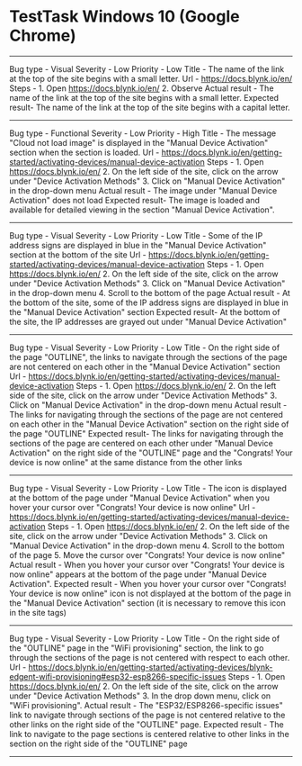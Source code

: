 # TestTask Windows 10 (Google Chrome)
_________________________________________________________________________________________________________________________________________________________________
Bug type - Visual
Severity - Low
Priority - Low
Title - The name of the link at the top of the site begins with a small letter.
Url - https://docs.blynk.io/en/
Steps - 1. Open https://docs.blynk.io/en/ 2. Observe
Actual result - The name of the link at the top of the site begins with a small letter.
Expected result- The name of the link at the top of the site begins with a capital letter.
________________________________________________________________________________________________________________________________________________________________
Bug type - Functional
Severity - Low
Priority - High
Title - The message "Cloud not load image" is displayed in the "Manual Device Activation" section when the section is loaded.
Url - https://docs.blynk.io/en/getting-started/activating-devices/manual-device-activation
Steps - 1. Open https://docs.blynk.io/en/ 2. On the left side of the site, click on the arrow under "Device Activation Methods" 3. Click on "Manual Device Activation" in the drop-down menu 
Actual result - The image under "Manual Device Activation" does not load
Expected result- The image is loaded and available for detailed viewing in the section "Manual Device Activation".
________________________________________________________________________________________________________________________________________________________________
Bug type -  Visual
Severity - Low
Priority - Low
Title - Some of the IP address signs are displayed in blue in the "Manual Device Activation" section at the bottom of the site 
Url - https://docs.blynk.io/en/getting-started/activating-devices/manual-device-activation
Steps - 1. Open https://docs.blynk.io/en/ 2. On the left side of the site, click on the arrow under "Device Activation Methods" 3. Click on "Manual Device Activation" in the drop-down menu 4. Scroll to the bottom of the page 
Actual result - At the bottom of the site, some of the IP address signs are displayed in blue in the "Manual Device Activation" section 
Expected result- At the bottom of the site, the IP addresses are grayed out under "Manual Device Activation" 
________________________________________________________________________________________________________________________________________________________________
Bug type -  Visual
Severity - Low
Priority - Low
Title - On the right side of the page "OUTLINE", the links to navigate through the sections of the page are not centered on each other in the "Manual Device Activation" section
Url - https://docs.blynk.io/en/getting-started/activating-devices/manual-device-activation
Steps - 1. Open https://docs.blynk.io/en/ 2. On the left side of the site, click on the arrow under "Device Activation Methods" 3. Click on "Manual Device Activation" in the drop-down menu 
Actual result - The links for navigating through the sections of the page are not centered on each other in the "Manual Device Activation" section on the right side of the page "OUTLINE" 
Expected result- The links for navigating through the sections of the page are centered on each other under "Manual Device Activation" on the right side of the "OUTLINE" page and the "Congrats! Your device is now online" at the same distance from the other links
__________________________________________________________________________________________________________________________________________________________________
Bug type -  Visual
Severity - Low
Priority - Low
Title - The icon is displayed at the bottom of the page under "Manual Device Activation" when you hover your cursor over "Congrats! Your device is now online" 
Url - https://docs.blynk.io/en/getting-started/activating-devices/manual-device-activation
Steps - 1. Open https://docs.blynk.io/en/ 2. On the left side of the site, click on the arrow under "Device Activation Methods" 3. Click on "Manual Device Activation" in the drop-down menu 4. Scroll to the bottom of the page 5. Move the cursor over "Congrats! Your device is now online" 
Actual result - When you hover your cursor over "Congrats! Your device is now online" appears at the bottom of the page under "Manual Device Activation". 
Expected result - When you hover your cursor over "Congrats! Your device is now online" icon is not displayed at the bottom of the page in the "Manual Device Activation" section (it is necessary to remove this icon in the site tags)
__________________________________________________________________________________________________________________________________________________________________
Bug type -  Visual
Severity - Low
Priority - Low
Title - On the right side of the "OUTLINE" page in the "WiFi provisioning" section, the link to go through the sections of the page is not centered with respect to each other.
Url - https://docs.blynk.io/en/getting-started/activating-devices/blynk-edgent-wifi-provisioning#esp32-esp8266-specific-issues
Steps - 1. Open https://docs.blynk.io/en/ 2. On the left side of the site, click on the arrow under "Device Activation Methods" 3. In the drop down menu, click on "WiFi provisioning". 
Actual result - The "ESP32/ESP8266-specific issues" link to navigate through sections of the page is not centered relative to the other links on the right side of the "OUTLINE" page. 
Expected result - The link to navigate to the page sections is centered relative to other links in the section on the right side of the "OUTLINE" page 
__________________________________________________________________________________________________________________________________________________________________











































